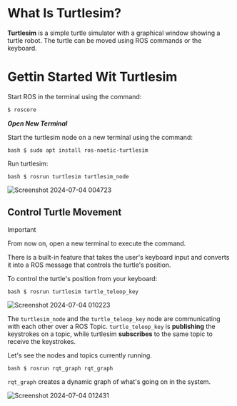 # What Is Turtlesim?
**Turtlesim** is a simple turtle simulator with a graphical window showing a turtle robot. The turtle can be moved using ROS commands or the keyboard.

# Gettin Started Wit Turtlesim
Start ROS in the terminal using the command:

```bash
$ roscore
 ```

**_Open New Terminal_**

Start the turtlesim node on a new terminal using the command:

```bash $ sudo apt install ros-noetic-turtlesim ```

Run turtlesim:

```bash $ rosrun turtlesim turtlesim_node ```


![Screenshot 2024-07-04 004723](https://github.com/iSarh/ros1_turtlesim-/assets/63901303/4261c90b-3a01-48a7-a0a9-39925fb9e1a2)


## Control Turtle Movement

> [!IMPORTANT]  
> From now on, open a new terminal to execute the command.

There is a built-in feature that takes the user's keyboard input and converts it into a ROS message that controls the turtle's position.

To control the turtle's position from your keyboard:

```bash $ rosrun turtlesim turtle_teleop_key```


![Screenshot 2024-07-04 010223](https://github.com/iSarh/ros1_turtlesim-/assets/63901303/85fea155-d7a5-4dc7-892e-9ad549621be7)


The ```turtlesim_node``` and the ```turtle_teleop_key``` node are communicating with each other over a ROS Topic. ```turtle_teleop_key``` is **publishing** the keystrokes on a topic, while turtlesim **subscribes** to the same topic to receive the keystrokes. 

Let's see the nodes and topics currently running.

```bash $ rosrun rqt_graph rqt_graph```

```rqt_graph``` creates a dynamic graph of what's going on in the system.


![Screenshot 2024-07-04 012431](https://github.com/iSarh/ros1_turtlesim-/assets/63901303/4dedfaf6-7caf-4da4-9624-26f7f021a916)




